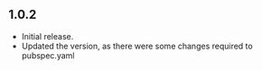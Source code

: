 ## 1.0.2

*   Initial release.
*   Updated the version, as there were some changes required to pubspec.yaml